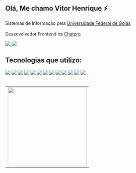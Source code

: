 <h2> Olá, Me chamo Vitor Henrique ⚡</h2>

<div>
  <p>
    Sistemas de Informação pela <a href="http://www.ufg.br"> Universidade Federal de Goiás</a>
  </br>
  </br>
    Desenvolvedor Frontend na <a href="https://www.chatpro.com.br">Chatpro</a>
  </p>
</div>

<div>
  <a href="https://www.instagram.com/vitorhenrique018/"> 
    <img src="https://img.shields.io/badge/Instagram-E4405F?style=for-the-badge&logo=instagram&logoColor=white" />
  </a>
  <a href="https://www.linkedin.com/in/vitor-henrique-a09859173/">
    <img src="https://img.shields.io/badge/LinkedIn-0077B5?style=for-the-badge&logo=linkedin&logoColor=white" /> 
  </a>
</div>

<h2>Tecnologias que utilizo:</h2>

<div>
<img src="https://img.shields.io/badge/HTML5-E34F26?style=for-the-badge&logo=html5&logoColor=white" />
<img src="https://img.shields.io/badge/CSS3-1572B6?style=for-the-badge&logo=css3&logoColor=white" />
<img src="https://img.shields.io/badge/styled--components-DB7093?style=for-the-badge&logo=styled-components&logoColor=white" />
<img src="https://img.shields.io/badge/Bootstrap-563D7C?style=for-the-badge&logo=bootstrap&logoColor=white" />
<img src="https://img.shields.io/badge/JavaScript-F7DF1E?style=for-the-badge&logo=javascript&logoColor=black" />
<img src="https://img.shields.io/badge/TypeScript-007ACC?style=for-the-badge&logo=typescript&logoColor=white" />
<img src="https://img.shields.io/badge/React-20232A?style=for-the-badge&logo=react&logoColor=61DAFB" />
<img src="https://img.shields.io/badge/next.js-000000?style=for-the-badge&logo=nextdotjs&logoColor=white" />
<img src="https://img.shields.io/badge/React_Native-20232A?style=for-the-badge&logo=react&logoColor=61DAFB" />
<img src="https://img.shields.io/badge/GraphQl-E10098?style=for-the-badge&logo=graphql&logoColor=white" />
<img src="https://img.shields.io/badge/MongoDB-4EA94B?style=for-the-badge&logo=mongodb&logoColor=white" />
<img src="https://img.shields.io/badge/Cypress-17202C?style=for-the-badge&logo=cypress&logoColor=white" />
<img src="https://img.shields.io/badge/PowerBI-F2C811?style=for-the-badge&logo=Power%20BI&logoColor=white" />
</div>

</br>

<table align="center">
  <row>
    <td>
      <img height='250' src='https://github-readme-stats.vercel.app/api/top-langs/?username=vitorhenrique018&layout=compact&theme=react&hide=html,css,handlebars'>
    </td>
  </row>
</table>
